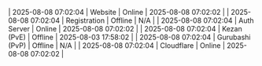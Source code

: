 | 2025-08-08 07:02:04 | Website | Online | 2025-08-08 07:02:02 |
| 2025-08-08 07:02:04 | Registration | Offline | N/A |
| 2025-08-08 07:02:04 | Auth Server | Online | 2025-08-08 07:02:02 |
| 2025-08-08 07:02:04 | Kezan (PvE) | Offline | 2025-08-03 17:58:02 |
| 2025-08-08 07:02:04 | Gurubashi (PvP) | Offline | N/A |
| 2025-08-08 07:02:04 | Cloudflare | Online | 2025-08-08 07:02:02 |
